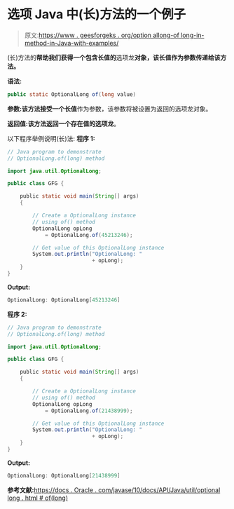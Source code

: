 # 选项 Java 中(长)方法的一个例子

> 原文:[https://www . geesforgeks . org/option allong-of long-in-method-in-Java-with-examples/](https://www.geeksforgeeks.org/optionallong-oflong-method-in-java-with-examples/)

(长)方法的**帮助我们获得一个包含长值的**选项龙**对象，该长值作为参数传递给该方法。**

**语法:**

```java
public static OptionalLong of(long value)

```

**参数:**该方法接受一个**长值**作为参数，该参数将被设置为返回的选项龙对象。

**返回值:**该方法返回一个存在值的**选项龙**。

以下程序举例说明(长)法:
**程序 1:**

```java
// Java program to demonstrate
// OptionalLong.of(long) method

import java.util.OptionalLong;

public class GFG {

    public static void main(String[] args)
    {

        // Create a OptionalLong instance
        // using of() method
        OptionalLong opLong
            = OptionalLong.of(45213246);

        // Get value of this OptionalLong instance
        System.out.println("OptionalLong: "
                           + opLong);
    }
}
```

**Output:**

```java
OptionalLong: OptionalLong[45213246]

```

**程序 2:**

```java
// Java program to demonstrate
// OptionalLong.of(long) method

import java.util.OptionalLong;

public class GFG {

    public static void main(String[] args)
    {

        // Create a OptionalLong instance
        // using of() method
        OptionalLong opLong
            = OptionalLong.of(21438999);

        // Get value of this OptionalLong instance
        System.out.println("OptionalLong: "
                           + opLong);
    }
}
```

**Output:**

```java
OptionalLong: OptionalLong[21438999]

```

**参考文献:**[https://docs . Oracle . com/javase/10/docs/API/Java/util/optional long . html # of(long)](https://docs.oracle.com/javase/10/docs/api/java/util/OptionalLong.html#of(long))